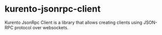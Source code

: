kurento-jsonrpc-client
======================

Kurento JsonRpc Client is a library that allows creating clients using JSON-RPC
protocol over websockets.

